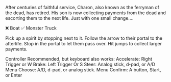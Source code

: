 After centuries of faithful service, Charon, also known as the ferryman of the dead, has retired. His son is now collecting payments from the dead and escorting them to the next life. Just with one small change....

❌ Boat 
✅ Monster Truck

Pick up a spirit by stopping next to it. Follow the arrow to their portal to the afterlife. Stop in the portal to let them pass over. Hit jumps to collect larger payments.

Controller Recommended, but keyboard also works:
Accelerate: Right Trigger or W
Brake: Left Trigger Or S
Steer: Analog stick, d-pad, or A/D
Menu Choose: A/D, d-pad, or analog stick. 
Menu Confirm: A button, Start, or Enter